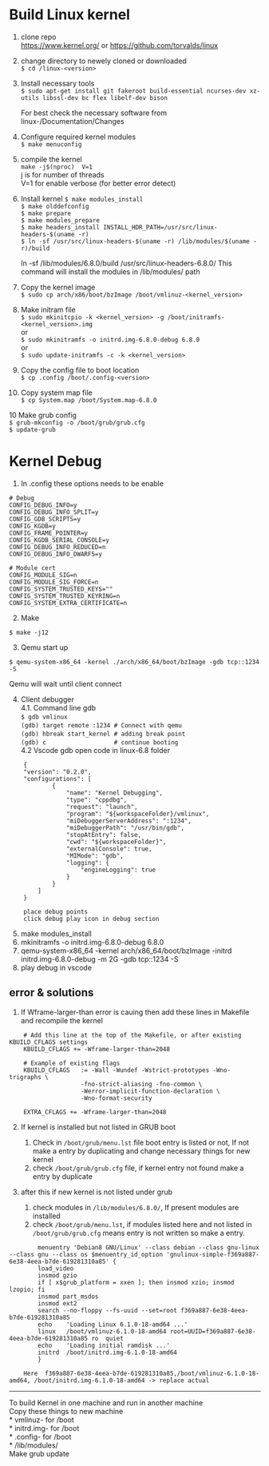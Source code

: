 # Build Linux kernel
1. clone repo  
    https://www.kernel.org/ or https://github.com/torvalds/linux  
2. change directory to newely cloned or downloaded   
    `$ cd /linux-<version>`  
2. Install necessary tools  
    `$ sudo apt-get install git fakeroot build-essential ncurses-dev xz-utils libssl-dev bc flex libelf-dev bison`  

    For best check the necessary software from  
    linux-<version>/Documentation/Changes

3. Configure required kernel modules  
    `$ make menuconfig`

4. compile the kernel  
    `make -j$(nproc)  V=1`  
    j is for number of threads  
    V=1 for enable verbose (for better error detect)  

5. Install kernel 
    `$ make modules_install`  
    `$ make olddefconfig`  
    `$ make prepare`  
    `$ make modules_prepare`  
    `$ make headers_install INSTALL_HDR_PATH=/usr/src/linux-headers-$(uname -r)`  
    `$ ln -sf /usr/src/linux-headers-$(uname -r) /lib/modules/$(uname -r)/build`    

    ln -sf  /lib/modules/6.8.0/build /usr/src/linux-headers-6.8.0/
    This command will install the modules in  /lib/modules/<version> path

6. Copy the kernel image  
    `$ sudo cp arch/x86/boot/bzImage /boot/vmlinuz-<kernel_version>`  

7. Make initram file  
    `$ sudo mkinitcpio -k <kernel_version> -g /boot/initramfs-<kernel_version>.img`  
        or  
    `$ sudo mkinitramfs -o initrd.img-6.8.0-debug 6.8.0`  
        or   
    `$ sudo update-initramfs -c -k <kernel_version> `

8. Copy the config file to boot location  
    `$ cp .config /boot/.config-<version>`  

9. Copy system map file  
    `$ cp System.map /boot/System.map-6.8.0`  

10 Make grub config   
   `$ grub-mkconfig -o /boot/grub/grub.cfg`  
    `$ update-grub`

# Kernel Debug

1. In .config these options needs to be enable
```
# Debug
CONFIG_DEBUG_INFO=y
CONFIG_DEBUG_INFO_SPLIT=y
CONFIG_GDB_SCRIPTS=y
CONFIG_KGDB=y
CONFIG_FRAME_POINTER=y
CONFIG_KGDB_SERIAL_CONSOLE=y
CONFIG_DEBUG_INFO_REDUCED=n
CONFIG_DEBUG_INFO_DWARF5=y

# Module cert
CONFIG_MODULE_SIG=n
CONFIG_MODULE_SIG_FORCE=n
CONFIG_SYSTEM_TRUSTED_KEYS=""
CONFIG_SYSTEM_TRUSTED_KEYRING=n
CONFIG_SYSTEM_EXTRA_CERTIFICATE=n
```

2. Make
```
$ make -j12
```

3. Qemu start up
```
$ qemu-system-x86_64 -kernel ./arch/x86_64/boot/bzImage -gdb tcp::1234 -S
```
Qemu will wait until client connect

4. Client debugger  
    4.1. Command line gdb  
        `$ gdb vmlinux`  
        `(gdb) target remote :1234 # Connect with qemu`  
        `(gdb) hbreak start_kernel # adding break point`  
        `(gdb) c                   # continue booting`  
    4.2 Vscode gdb
        open code in linux-6.8 folder  
```
    {
    "version": "0.2.0",
    "configurations": [
            {
                "name": "Kernel Debugging",
                "type": "cppdbg",
                "request": "launch",
                "program": "${workspaceFolder}/vmlinux",
                "miDebuggerServerAddress": ":1234",
                "miDebuggerPath": "/usr/bin/gdb",
                "stopAtEntry": false,
                "cwd": "${workspaceFolder}",
                "externalConsole": true,
                "MIMode": "gdb",
                "logging": {
                    "engineLogging": true
                }
            }
        ]
    }
```
        place debug points  
        click debug play icon in debug section  

5. make modules_install
6. mkinitramfs -o initrd.img-6.8.0-debug 6.8.0
7. qemu-system-x86_64 -kernel arch/x86_64/boot/bzImage -initrd initrd.img-6.8.0-debug -m 2G -gdb tcp::1234 -S
8. play debug in vscode


error & solutions
-------------------------
1. If Wframe-larger-than error is cauing then add these lines in Makefile and recompile the kernel
```
    # Add this line at the top of the Makefile, or after existing KBUILD_CFLAGS settings
    KBUILD_CFLAGS += -Wframe-larger-than=2048

    # Example of existing flags
    KBUILD_CFLAGS   := -Wall -Wundef -Wstrict-prototypes -Wno-trigraphs \
                    -fno-strict-aliasing -fno-common \
                    -Werror-implicit-function-declaration \
                    -Wno-format-security
                    
    EXTRA_CFLAGS += -Wframe-larger-than=2048
```

2. If kernel is installed but not listed in GRUB boot
    1. Check in `/boot/grub/menu.lst` file boot entry is listed or not, If not make a entry by duplicating and change necessary things for new kernel
    2. check `/boot/grub/grub.cfg` file, if kernel entry not found make a entry by duplicate

11. after this if new kernel is not listed under grub
    1. check modules in `/lib/modules/6.8.0/`, If present modules are installed
    2. check  `/boot/grub/menu.lst`, if modules listed here and not listed in  `/boot/grub/grub.cfg` means entry is not written so make a entry.

```
        menuentry 'Debian8 GNU/Linux' --class debian --class gnu-linux --class gnu --class os $menuentry_id_option 'gnulinux-simple-f369a887-6e38-4eea-b7de-619281310a85' {
        load_video
        insmod gzio
        if [ x$grub_platform = xxen ]; then insmod xzio; insmod lzopio; fi
        insmod part_msdos
        insmod ext2
        search --no-floppy --fs-uuid --set=root f369a887-6e38-4eea-b7de-619281310a85
        echo    'Loading Linux 6.1.0-18-amd64 ...'
        linux   /boot/vmlinuz-6.1.0-18-amd64 root=UUID=f369a887-6e38-4eea-b7de-619281310a85 ro  quiet
        echo    'Loading initial ramdisk ...'
        initrd  /boot/initrd.img-6.1.0-18-amd64
        }
```
        Here  f369a887-6e38-4eea-b7de-619281310a85,/boot/vmlinuz-6.1.0-18-amd64, /boot/initrd.img-6.1.0-18-amd64 -> replace actual

-------
To build Kernel in one machine and run in another machine  
    Copy these things to new machine   
        * vmlinuz-<version> for /boot  
        * initrd.img-<version> for /boot  
        * .config-<version> for /boot  
        * /lib/modules/<version>  
    Make grub update